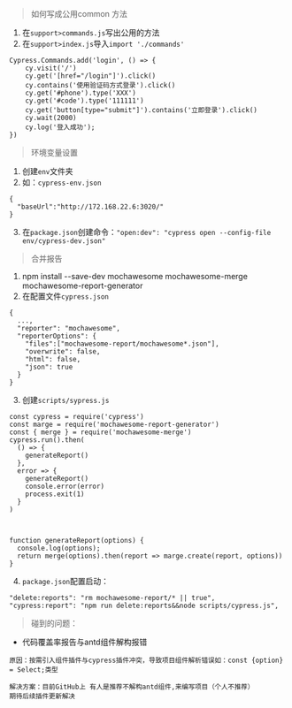 > 如何写成公用common 方法
1. 在`support>commands.js`写出公用的方法
2. 在`support>index.js`导入`import './commands'`

```
Cypress.Commands.add('login', () => {
    cy.visit('/')
    cy.get('[href="/login"]').click()
    cy.contains('使用验证码方式登录').click()
    cy.get('#phone').type('XXX')
    cy.get('#code').type('111111')
    cy.get('button[type="submit"]').contains('立即登录').click()
    cy.wait(2000)
    cy.log('登入成功');
})
```

> 环境变量设置

1. 创建`env`文件夹
2. 如：`cypress-env.json`

```
{
  "baseUrl":"http://172.168.22.6:3020/"
}
```
3. 在`package.json`创建命令：`"open:dev": "cypress open --config-file env/cypress-dev.json"`

> 合并报告
1. npm install --save-dev mochawesome mochawesome-merge mochawesome-report-generator
2. 在配置文件`cypress.json`

```
{
  ...,
  "reporter": "mochawesome",
  "reporterOptions": {
    "files":["mochawesome-report/mochawesome*.json"],
    "overwrite": false, 
    "html": false,
    "json": true
  }
}
```
3. 创建`scripts/sypress.js`

```
const cypress = require('cypress')
const marge = require('mochawesome-report-generator')
const { merge } = require('mochawesome-merge')
cypress.run().then(
  () => {
    generateReport()
  },
  error => {
    generateReport()
    console.error(error)
    process.exit(1)
  }
)



function generateReport(options) {
  console.log(options);
  return merge(options).then(report => marge.create(report, options))
}
```
4. `package.json`配置启动：

```
"delete:reports": "rm mochawesome-report/* || true",  
"cypress:report": "npm run delete:reports&&node scripts/cypress.js",
```


> 碰到的问题：

- 代码覆盖率报告与antd组件解构报错

```
原因：按需引入组件插件与cypress插件冲突，导致项目组件解析错误如：const {option} = Select;类型

解决方案：目前GitHub上 有人是推荐不解构antd组件,来编写项目（个人不推荐）
期待后续插件更新解决
```
